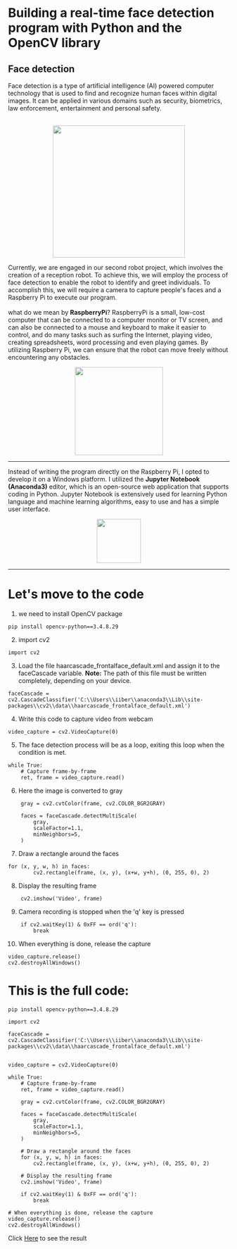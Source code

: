 #  Building a real-time face detection program with Python and the OpenCV library

## Face detection
Face detection is a type of artificial intelligence (AI) powered computer technology that is used to find and recognize human faces within digital images. It can be applied in various domains such as security, biometrics, law enforcement, entertainment and personal safety.
</br>
</br>
<p align="center"><img src="https://user-images.githubusercontent.com/85819577/124750716-7935f100-df2e-11eb-94df-42e614b71f84.png" width="300" height="300" /></p>
Currently, we are engaged in our second robot project, which involves the creation of a reception robot. To achieve this, we will employ the process of face detection to enable the robot to identify and greet individuals. To accomplish this, we will require a camera to capture people's faces and a Raspberry Pi to execute our program.
</br>
</br>
what do we mean by <b>RaspberryPi</b>?
RaspberryPi is a small, low-cost computer that can be connected to a computer monitor or TV screen, and can also be connected to a mouse and keyboard to make it easier to control, and do many tasks such as surfing the Internet, playing video, creating spreadsheets, word processing and even playing games.
By utilizing Raspberry Pi, we can ensure that the robot can move freely without encountering any obstacles.
<p align="center"><img src="https://upload.wikimedia.org/wikipedia/commons/f/f1/Raspberry_Pi_4_Model_B_-_Side.jpg" width="200" height="200" /></p>

______________________________________________

Instead of writing the program directly on the Raspberry Pi, I opted to develop it on a Windows platform. I utilized the **Jupyter Notebook (Anaconda3)** editor, which is an open-source web application that supports coding in Python. Jupyter Notebook is extensively used for learning Python language and machine learning algorithms, easy to use and has a simple user interface.
<p align="center"><img src="https://upload.wikimedia.org/wikipedia/commons/3/38/Jupyter_logo.svg" width="100" height="100" /></p>

______________________________________________

# Let's move to the code


1. we need to install OpenCV package
``` 
pip install opencv-python==3.4.8.29
```
2. import cv2 
```
import cv2
```
3. Load the file haarcascade_frontalface_default.xml and assign it to the faceCascade variable. 
**Note:** The path of this file must be written completely, depending on your device.
```
faceCascade = cv2.CascadeClassifier('C:\\Users\\iiber\\anaconda3\\Lib\\site-packages\\cv2\\data\\haarcascade_frontalface_default.xml')
```

4. Write this code to capture video from webcam
```
video_capture = cv2.VideoCapture(0)
```

5. The face detection process will be as a loop, exiting this loop when the condition is met.

```
while True: 
    # Capture frame-by-frame
    ret, frame = video_capture.read()
```

6. Here the image is converted to gray
```
    gray = cv2.cvtColor(frame, cv2.COLOR_BGR2GRAY)
    
    faces = faceCascade.detectMultiScale(
        gray,
        scaleFactor=1.1,
        minNeighbors=5,
    )
```
7. Draw a rectangle around the faces
```    
for (x, y, w, h) in faces:
        cv2.rectangle(frame, (x, y), (x+w, y+h), (0, 255, 0), 2)
```
8. Display the resulting frame
```
    cv2.imshow('Video', frame)
```
9. Camera recording is stopped when the 'q' key is pressed
```
    if cv2.waitKey(1) & 0xFF == ord('q'):
        break
```

10. When everything is done, release the capture
```
video_capture.release()
cv2.destroyAllWindows()
```



# This is the full code:

```
pip install opencv-python==3.4.8.29

import cv2

faceCascade = cv2.CascadeClassifier('C:\\Users\\iiber\\anaconda3\\Lib\\site-packages\\cv2\\data\\haarcascade_frontalface_default.xml')


video_capture = cv2.VideoCapture(0)

while True: 
    # Capture frame-by-frame
    ret, frame = video_capture.read()

    gray = cv2.cvtColor(frame, cv2.COLOR_BGR2GRAY)

    faces = faceCascade.detectMultiScale(
        gray,
        scaleFactor=1.1,
        minNeighbors=5,
    )

    # Draw a rectangle around the faces
    for (x, y, w, h) in faces:
        cv2.rectangle(frame, (x, y), (x+w, y+h), (0, 255, 0), 2)

    # Display the resulting frame
    cv2.imshow('Video', frame)

    if cv2.waitKey(1) & 0xFF == ord('q'):
        break

# When everything is done, release the capture
video_capture.release()
cv2.destroyAllWindows()
```


Click <a href="https://github.com/iiberu/Real_time_face_detection_using_Python_and_OpenCV/blob/main/face%20detection.mp4">Here</a> to see the result 

